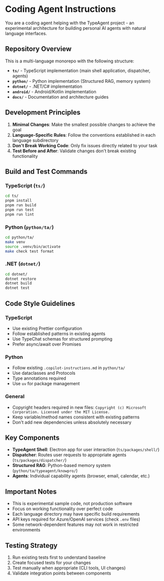 # Coding Agent Instructions

You are a coding agent helping with the TypeAgent project - an experimental architecture for building personal AI agents with natural language interfaces.

## Repository Overview

This is a multi-language monorepo with the following structure:

- **`ts/`** - TypeScript implementation (main shell application, dispatcher, agents)
- **`python/`** - Python implementation (Structured RAG, memory system)
- **`dotnet/`** - .NET/C# implementation 
- **`android/`** - Android/Kotlin implementation
- **`docs/`** - Documentation and architecture guides

## Development Principles

1. **Minimal Changes**: Make the smallest possible changes to achieve the goal
2. **Language-Specific Rules**: Follow the conventions established in each language subdirectory
3. **Don't Break Working Code**: Only fix issues directly related to your task
4. **Test Before and After**: Validate changes don't break existing functionality

## Build and Test Commands

### TypeScript (`ts/`)
```bash
cd ts/
pnpm install
pnpm run build
pnpm run test
pnpm run lint
```

### Python (`python/ta/`)
```bash
cd python/ta/
make venv
source .venv/bin/activate
make check test format
```

### .NET (`dotnet/`)
```bash
cd dotnet/
dotnet restore
dotnet build
dotnet test
```

## Code Style Guidelines

### TypeScript
- Use existing Prettier configuration
- Follow established patterns in existing agents
- Use TypeChat schemas for structured prompting
- Prefer async/await over Promises

### Python  
- Follow existing `.copilot-instructions.md` in `python/ta/`
- Use dataclasses and Protocols
- Type annotations required
- Use `uv` for package management

### General
- Copyright headers required in new files: `Copyright (c) Microsoft Corporation. Licensed under the MIT License.`
- Keep variable/method names consistent with existing patterns
- Don't add new dependencies unless absolutely necessary

## Key Components

- **TypeAgent Shell**: Electron app for user interaction (`ts/packages/shell/`)
- **Dispatcher**: Routes user requests to appropriate agents (`ts/packages/dispatcher/`)
- **Structured RAG**: Python-based memory system (`python/ta/typeagent/knowpro/`)
- **Agents**: Individual capability agents (browser, email, calendar, etc.)

## Important Notes

- This is experimental sample code, not production software
- Focus on working functionality over perfect code
- Each language directory may have specific build requirements
- API keys required for Azure/OpenAI services (check `.env` files)
- Some network-dependent features may not work in restricted environments

## Testing Strategy

1. Run existing tests first to understand baseline
2. Create focused tests for your changes
3. Test manually when appropriate (CLI tools, UI changes)
4. Validate integration points between components